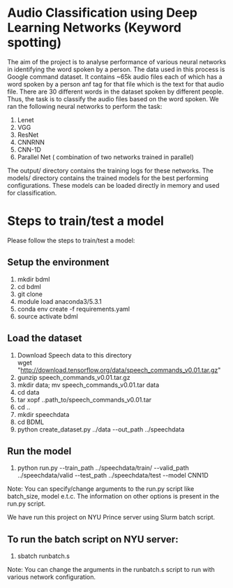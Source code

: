 # Audio Classification using Deep Learning Networks (Keyword spotting)
The aim of the project is to analyse performance of various neural networks in identifying the word spoken by a person. The data used in this process is Google command dataset. It contains ~65k audio files each of which has a word spoken by a person  anf tag for that file which is the text for that audio file. There are 30 different words in the dataset spoken by different people. Thus, the task is to classify the audio files based on the word spoken. We ran the following neural networks to perform the task:
1. Lenet
2. VGG
3. ResNet
4. CNNRNN
5. CNN-1D
6. Parallel Net ( combination of two networks trained in parallel)

The output/ directory contains the training logs for these networks. The models/ directory contains the trained models for the best performing configurations. These models can be loaded directly in memory and used for classification.

# Steps to train/test a model
Please follow the steps to train/test a model: 
## Setup the environment
  1. mkdir bdml 
  2. cd bdml 
  3. git clone 
  4. module load anaconda3/5.3.1
  4. conda env create -f requirements.yaml
  6. source activate bdml
  
## Load the dataset
  1. Download Speech data to this directory  <br />
     wget "http://download.tensorflow.org/data/speech_commands_v0.01.tar.gz"
  2. gunzip speech_commands_v0.01.tar.gz
  3. mkdir data; mv speech_commands_v0.01.tar data
  4. cd data
  5. tar xopf ..path_to/speech_commands_v0.01.tar 
  6. cd ..
  7. mkdir speechdata 
  8. cd BDML
  9. python create_dataset.py ../data --out_path ../speechdata

## Run the model
  1. python run.py --train_path ../speechdata/train/ --valid_path ../speechdata/valid --test_path ../speechdata/test --model CNN1D 
  
  Note: You can specify/change arguments to the run.py script like batch_size, model e.t.c. The information on other options is present in the run.py script.


We have run this project on NYU Prince server using Slurm batch script.
## To run the batch script on NYU server: 
  1. sbatch runbatch.s
  
  Note: You can change the arguments in the runbatch.s script to run with various network configuration.



